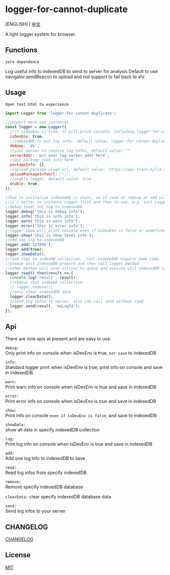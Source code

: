 # logger-for-cannot-duplicate

[ENGLISH] | [中文](./readme_zh.md)

A light logger system for browser.

## Functions

`zero dependence`

Log useful info to indexedDB to send to server for analysis
Default to use navigator.sendBeacon to upload and not support to fail back to xhr

## Usage

`Open test.html to experience`

```js
import Logger from 'logger-for-cannot-duplicate';

//support more one instances
const logger = new Logger({
  //if isDevEnv is true, it will print console, including logger-for-cannot-duplicate config， default value: false
  isDevEnv: true,
  //indexedDB to put log info， default value: logger-for-cannot-duplicate
  dbName: 'db',
  //your server to receive log infos, default value: ""
  serverAddr: 'put your log server addr here',
  //put package.json info here
  packageInfo: {},
  //upload package usage url, default value: 'https://api-track.kylin.shuyun.com/monitor-service/upload-package-info'
  uploadPackageInfoUrl: '',
  //enable logger, default value: true
  enable: true,
});

//Due to initialize indexedDB is async, so if read or remove or add will return a result named pending
//it's better to instance Logger first and then to use. e.g. init Logger when project launch
//debug level not log to indexedDB
logger.debug('this is debug info');
logger.info('this is info info');
logger.warn('this is warn info');
logger.error('this is error info');
//logger.show will print console even if isDevEnv is false or undefined
logger.show('this is show level info');
//add one log to indexedDB
logger.add('123456');
logger.add(true);
logger.showData();
//read logs in indexDB collection， init indexedDB require some time,
//please wait indexedDB prepare and then call logger method
//other method will save actions to queue and execute util indexedDB init success
logger.read().then(result => {
  console.log('result', result);
  //remove that indexDB collection
  // logger.remove();
  //only clear indexedDB data
  logger.clearData();
  //send log infos to server, also can call send without read
  logger.send(result, 'myLogId');
});
```

## Api

There are nine apis at present and are easy to use.

`debug:`  
Only print info on console when isDevEnv is true, `not save` to indexedDB

`info:`  
Standard logger print when isDevEnv is true, print info on console and save in indexedDB

`warn:`  
Print warn info on console when isDevEnv is true and save in indexedDB

`error:`  
Print error info on console when isDevEnv is true and save in indexedDB

`show:`  
Print info on console `even if isDevEnv is false`, and save to indexedDB

`showData:`  
show all data in specify indexedDB collection

`log:`  
Print log info on console when isDevEnv is true and save in indexedDB

`add:`  
Add one log info to indexedDB to save

`read:`  
Read log infos from specify indexedDB

`remove:`  
Remove specify indexedDB database

`clearData:`
clear specify indexedDB database data

`send:`  
Send log infos to your server

## CHANGELOG

[CHANGELOG](./CHANGELOG.md)

## License

[MIT](./LICENSE)
